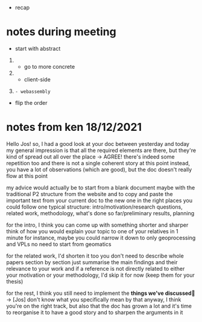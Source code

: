 
- recap 


# notes during meeting

- start with abstract 
1. - go to more concrete 
2.   - client-side 
3.     - webassembly

- flip the order 

# notes from ken 18/12/2021
Hello Jos! so, I had a good look at your doc between yesterday and today
my general impression is that all the required elements are there, but they're kind of spread out all over the place -> AGREE!
there's indeed some repetition too
and there is not a single coherent story at this point
instead, you have a lot of observations (which are good), but the doc doesn't really flow at this point

my advice would actually be to start from a blank document
maybe with the traditional P2 structure from the website
and to copy and paste the important text from your current doc to the new one in the right places
you could follow one typical structure: intro/motivation/research questions, related work, methodology, what's done so far/preliminary results, planning

for the intro, I think you can come up with something shorter and sharper 
think of how you would explain your topic to one of your relatives in 1 minute
for instance, maybe you could narrow it down to only geoprocessing and VPLs
no need to start from geomatics

for the related work, I'd shorten it too
you don't need to describe whole papers section by section
just summarise the main findings and their relevance to your work
and if a reference is not directly related to either your motivation or your methodology, I'd skip it for now
(keep them for your thesis)

for the rest, I think you still need to implement the **things we've discussed**🙂 -> [Jos] don't know what you specifically mean by that
anyway, I think you're on the right track, but also that the doc has grown a lot and it's time to reorganise it to have a good story and to sharpen the arguments in it